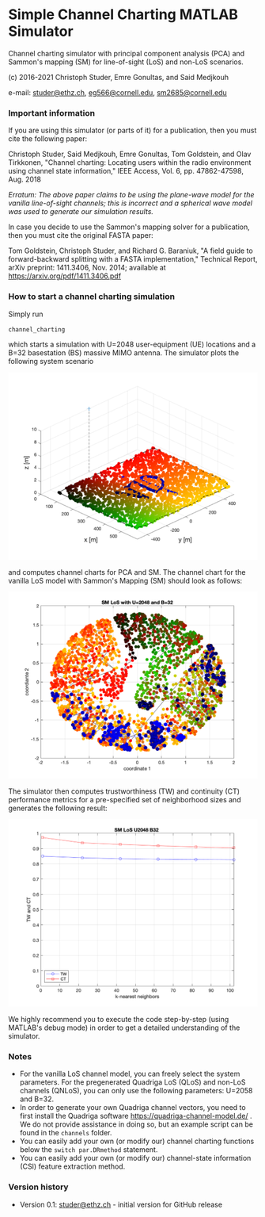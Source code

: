 # Simple Channel Charting MATLAB Simulator

Channel charting simulator with principal component analysis (PCA) and Sammon's mapping (SM) for line-of-sight (LoS) and non-LoS scenarios. 
 
(c) 2016-2021 Christoph Studer, Emre Gonultas, and Said Medjkouh

e-mail: studer@ethz.ch, eg566@cornell.edu, sm2685@cornell.edu

### Important information

If you are using this simulator (or parts of it) for a publication, then you must cite the following paper:

Christoph Studer, Said Medjkouh, Emre Gonultas, Tom Goldstein, and Olav Tirkkonen, "Channel charting: Locating users within the radio environment using channel state information," IEEE Access, Vol. 6, pp. 47862-47598, Aug. 2018

_Erratum: The above paper claims to be using the plane-wave model for the vanilla line-of-sight channels; this is incorrect and a spherical wave model was used to generate our simulation results._

In case you decide to use the Sammon's mapping solver for a publication, then you must cite the original FASTA paper:

Tom Goldstein, Christoph Studer, and Richard G. Baraniuk, "A field guide to forward-backward splitting with a FASTA implementation," Technical Report, arXiv preprint: 1411.3406, Nov. 2014; available at https://arxiv.org/pdf/1411.3406.pdf

### How to start a channel charting simulation

Simply run

```sh
channel_charting
```

which starts a simulation with U=2048 user-equipment (UE) locations and a B=32 basestation (BS) massive MIMO antenna. The simulator plots the following system scenario

![](output/scenario.png?raw=true "")

and computes channel charts for PCA and SM. The channel chart for the vanilla LoS model with Sammon's Mapping (SM) should look as follows:

![](output/CC_SM_LoS_U2048_B32.png?raw=true "")

The simulator then computes trustworthiness (TW) and continuity (CT) performance metrics for a pre-specified set of neighborhood sizes and generates the following result:

![](output/TW_CT_SM_LoS_U2048_B32.png?raw=true "")

We highly recommend you to execute the code step-by-step (using MATLAB's debug mode) in order to get a detailed understanding of the simulator.

### Notes

* For the vanilla LoS channel model, you can freely select the system parameters. For the pregenerated Quadriga LoS (QLoS) and non-LoS channels (QNLoS), you can only use the following parameters: U=2058 and B=32. 
* In order to generate your own Quadriga channel vectors, you need to first install the Quadriga software https://quadriga-channel-model.de/ . We do not provide assistance in doing so, but an example script can be found in the `channels` folder. 
* You can easily add your own (or modify our) channel charting functions below the `switch par.DRmethod` statement. 
* You can easily add your own (or modify our) channel-state information (CSI) feature extraction method. 


### Version history

* Version 0.1: studer@ethz.ch - initial version for GitHub release

